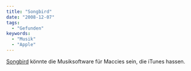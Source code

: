 ```yaml
---
title: "Songbird"
date: "2008-12-07"
tags:
  - "Gefunden"
keywords:
  - "Musik"
  - "Apple"
---
```


[Songbird](http://getsongbird.com/) könnte die Musiksoftware für Maccies sein, die iTunes hassen.
